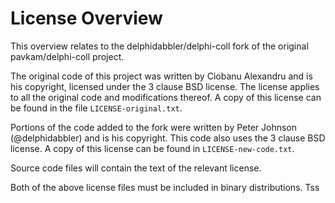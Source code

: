 License Overview
================

This overview relates to the delphidabbler/delphi-coll fork of the original
pavkam/delphi-coll project.

The original code of this project was written by Ciobanu Alexandru and is his
copyright, licensed under the 3 clause BSD license. The license applies to all
the original code and modifications thereof. A copy of this license can be found
in the file `LICENSE-original.txt`.

Portions of the code added to the fork were written by Peter Johnson 
(@delphidabbler) and is his copyright. This code also uses the 3 clause BSD 
license. A copy of this license can be found in `LICENSE-new-code.txt`.

Source code files will contain the text of the relevant license.

Both of the above license files must be included in binary distributions.
Tss